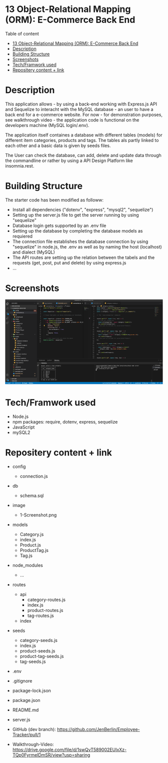 # 13 Object-Relational Mapping (ORM): E-Commerce Back End

Table of content

- [13 Object-Relational Mapping (ORM): E-Commerce Back End](#13-object-relational-mapping-orm-e-commerce-back-end)
- [Description](#description)
- [Building Structure](#building-structure)
- [Screenshots](#screenshots)
- [Tech/Framwork used](#techframwork-used)
- [Repositery content + link](#repositery-content--link)

# Description

This application allows - by using a back-end working with Express.js API and Sequelize to interacht with the MySQL database - an user to have a back end for a e-commerce website. For now - for demonstration purposes, see walkthrough video - the application code is functional on the developers machine (MySQL login/.env).

The application itself containes a database with different tables (models) for different item categories, products and tags. The tables als partly linked to each other and a basic data is given by seeds files.

The User can check the database, can add, delete and update data through the commandline or rather by using a API Design Platform like insomnia.rest.

# Building Structure

The starter code has been modified as followw:

- Install all dependencies ("dotenv", "express", "mysql2", "sequelize")
- Setting up the server.js file to get the server running by using "sequelize"
- Database login gets supported by an .env file
- Setting up the database by completing the database models as requiered
- The connection file establishes the database connection by using "sequelize" in node.js, the .env as well as by naming the host (localhost) and dialect (MySQL)
- The API routes are setting up the relation between the tabels and the requests (get, post, put and delete) by using express.js
- ...

# Screenshots

![Getting Started](./image/ScreenShot_1.png)

# Tech/Framwork used

- Node.js
- npm packages: require, dotenv, express, sequelize
- JavaScript
- mySQL2

# Repositery content + link

- config
  - connection.js
- db
  - schema.sql
- image
  - 1-Screenshot.png
- models
  - Category.js
  - index.js
  - Product.js
  - ProductTag.js
  - Tag.js
- node_modules
  - ...
- routes

  - api
    - category-routes.js
    - index.js
    - product-routes.js
    - tag-routes.js
  - index

- seeds
  - category-seeds.js
  - index.js
  - product-seeds.js
  - product-tag-seeds.js
  - tag-seeds.js
- .env
- .gitignore
- package-lock.json
- package.json
- README.md
- server.js

- GitHub (dev branch): https://github.com/JenBerlin/Employee-Tracker/pull/1
- Walkthrough-Video: https://drive.google.com/file/d/1swQvT589002EUIxXz-TQp0FyrmelDmSR/view?usp=sharing
